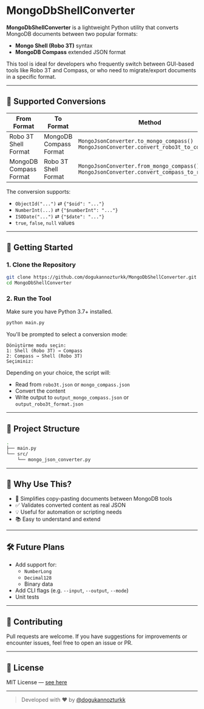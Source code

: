 # MongoDbShellConverter

**MongoDbShellConverter** is a lightweight Python utility that converts MongoDB documents between two popular formats:

- **Mongo Shell (Robo 3T)** syntax  
- **MongoDB Compass** extended JSON format

This tool is ideal for developers who frequently switch between GUI-based tools like Robo 3T and Compass, or who need to migrate/export documents in a specific format.

---

## 🔄 Supported Conversions

| From Format           | To Format             | Method                                 |
|-----------------------|------------------------|----------------------------------------|
| Robo 3T Shell Format  | MongoDB Compass Format | `MongoJsonConverter.to_mongo_compass()`<br>`MongoJsonConverter.convert_robo3t_to_compass()` |
| MongoDB Compass Format | Robo 3T Shell Format  | `MongoJsonConverter.from_mongo_compass()`<br>`MongoJsonConverter.convert_compass_to_robo3t()` |

The conversion supports:

- `ObjectId("...")` ⇄ `{"$oid": "..."}`
- `NumberInt(...)` ⇄ `{"$numberInt": "..."}`
- `ISODate("...")` ⇄ `{"$date": "..."}`
- `true`, `false`, `null` values

---

## 🚀 Getting Started

### 1. Clone the Repository

```bash
git clone https://github.com/dogukannozturkk/MongoDbShellConverter.git
cd MongoDbShellConverter
```

### 2. Run the Tool

Make sure you have Python 3.7+ installed.

```bash
python main.py
```

You'll be prompted to select a conversion mode:

```
Dönüştürme modu seçin:
1: Shell (Robo 3T) → Compass
2: Compass → Shell (Robo 3T)
Seçiminiz:
```

Depending on your choice, the script will:

- Read from `robo3t.json` or `mongo_compass.json`
- Convert the content
- Write output to `output_mongo_compass.json` or `output_robo3t_format.json`

---

## 📁 Project Structure

```bash
.
├── main.py
└── src/
    └── mongo_json_converter.py
```

---

## 📌 Why Use This?

- 🧩 Simplifies copy-pasting documents between MongoDB tools
- ✅ Validates converted content as real JSON
- 💡 Useful for automation or scripting needs
- 📚 Easy to understand and extend

---

## 🛠️ Future Plans

- Add support for:
  - `NumberLong`
  - `Decimal128`
  - Binary data
- Add CLI flags (e.g. `--input`, `--output`, `--mode`)
- Unit tests

---

## 🙌 Contributing

Pull requests are welcome. If you have suggestions for improvements or encounter issues, feel free to open an issue or PR.

---

## 📄 License

MIT License — [see here](LICENSE)

---

> Developed with ❤️ by [@dogukannozturkk](https://github.com/dogukannozturkk)
